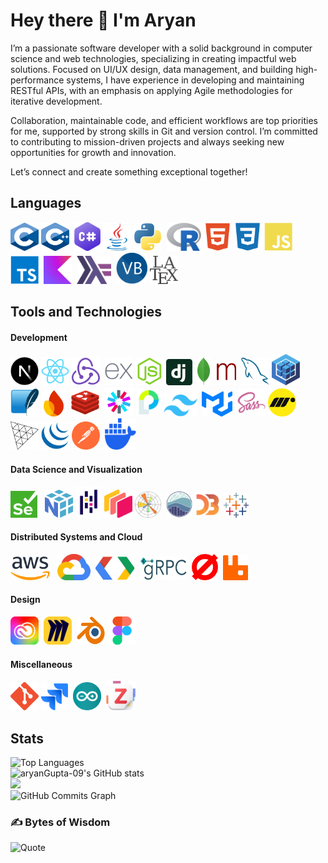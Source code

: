 Hey there 👋 I'm Aryan
============================

I’m a passionate software developer with a solid background in computer science and web technologies, specializing in creating impactful web solutions. Focused on UI/UX design, data management, and building high-performance systems, I have experience in developing and maintaining RESTful APIs, with an emphasis on applying Agile methodologies for iterative development.

Collaboration, maintainable code, and efficient workflows are top priorities for me, supported by strong skills in Git and version control. I’m committed to contributing to mission-driven projects and always seeking new opportunities for growth and innovation.

Let’s connect and create something exceptional together!

<!-- * 🖥️  See my [Portfolio](https://aryangupta09.netlify.app/) -->

## Languages

<p align="left">
  <a href="https://www.c-language.org/" target="_blank" rel="noreferrer"><img src="https://github.com/aryanGupta-09/GitHub-Profile-Icons/blob/main/Languages/C.svg" width="45" height="45" alt="C" title="C" /></a>
  <a href="https://isocpp.org/" target="_blank" rel="noreferrer"><img src="https://github.com/aryanGupta-09/GitHub-Profile-Icons/blob/main/Languages/CPP.svg" width="45" height="45" alt="C++" title="C++" /></a>&nbsp;
  <a href="https://learn.microsoft.com/en-us/dotnet/csharp/" target="_blank" rel="noreferrer"><img src="https://github.com/aryanGupta-09/GitHub-Profile-Icons/blob/main/Languages/CSharp.png" width="42" height="46" alt="C#" title="C#" /></a>
  <a href="https://www.oracle.com/java/" target="_blank" rel="noreferrer"><img src="https://github.com/aryanGupta-09/GitHub-Profile-Icons/blob/main/Languages/Java.svg" width="45" height="45" alt="Java" title="Java" /></a>
  <a href="https://www.python.org/" target="_blank" rel="noreferrer"><img src="https://github.com/aryanGupta-09/GitHub-Profile-Icons/blob/main/Languages/Python.svg" width="45" height="45" alt="Python" title="Python" /></a>&nbsp;
  <a href="https://www.r-project.org/" target="_blank" rel="noreferrer"><img src="https://github.com/aryanGupta-09/GitHub-Profile-Icons/blob/main/Languages/R.png" width="55" height="45" alt="R" title="R" /></a>
  <a href="https://html.spec.whatwg.org/multipage/" target="_blank" rel="noreferrer"><img src="https://github.com/aryanGupta-09/GitHub-Profile-Icons/blob/main/Languages/HTML.svg" width="45" height="45" alt="HTML" title="HTML" /></a>
  <a href="https://www.w3.org/Style/CSS/" target="_blank" rel="noreferrer"><img src="https://github.com/aryanGupta-09/GitHub-Profile-Icons/blob/main/Languages/CSS.svg" width="45" height="45" alt="CSS" title="CSS" /></a>
  <a href="https://ecma-international.org/publications-and-standards/standards/ecma-262/" target="_blank" rel="noreferrer"><img src="https://github.com/aryanGupta-09/GitHub-Profile-Icons/blob/main/Languages/JavaScript.svg" width="45" height="45" alt="JavaScript" title="JavaScript" /></a>&nbsp;
  <a href="https://www.typescriptlang.org/" target="_blank" rel="noreferrer"><img src="https://github.com/aryanGupta-09/GitHub-Profile-Icons/blob/main/Languages/TypeScript.svg" width="45" height="45" alt="TypeScript" title="TypeScript" /></a>&nbsp;
  <a href="https://kotlinlang.org/" target="_blank" rel="noreferrer"><img src="https://github.com/aryanGupta-09/GitHub-Profile-Icons/blob/main/Languages/Kotlin.svg" width="45" height="45" alt="Kotlin" title="Kotlin" /></a>&nbsp;
  <a href="https://www.haskell.org/" target="_blank" rel="noreferrer"><img src="https://github.com/aryanGupta-09/GitHub-Profile-Icons/blob/main/Languages/Haskell.png" width="55" height="45" alt="Haskell" title="Haskell" /></a>&nbsp;
  <a href="https://learn.microsoft.com/en-us/dotnet/visual-basic/" target="_blank" rel="noreferrer"><img src="https://github.com/aryanGupta-09/GitHub-Profile-Icons/blob/main/Languages/VisualBasic.png" width="50" height="50" alt="Visual Basic .NET" title="Visual Basic .NET" /></a>
  <a href="https://www.latex-project.org/" target="_blank" rel="noreferrer"><img src="https://github.com/aryanGupta-09/GitHub-Profile-Icons/blob/main/Languages/LaTeX.png" width="45" height="45" alt="LaTeX" title="LaTeX" /></a>
</p>

## Tools and Technologies

#### Development

<p align="left">
  <a href="https://nextjs.org/" target="_blank" rel="noreferrer" title="Next.js"><img src="https://github.com/aryanGupta-09/GitHub-Profile-Icons/blob/main/Web%20Development/Nextjs.png" width="45" height="45" alt="Next.js" /></a>
  <a href="https://reactjs.org/" target="_blank" rel="noreferrer" title="React"><img src="https://github.com/aryanGupta-09/GitHub-Profile-Icons/blob/main/Web%20Development/React.svg" width="45" height="45" alt="React" /></a>
  <a href="https://redux.js.org/" target="_blank" rel="noreferrer" title="Redux"><img src="https://github.com/aryanGupta-09/GitHub-Profile-Icons/blob/main/Web%20Development/Redux.svg" width="45" height="45" alt="Redux" /></a>&nbsp;
  <a href="https://expressjs.com/" target="_blank" rel="noreferrer" title="Express.js"><img src="https://github.com/aryanGupta-09/GitHub-Profile-Icons/blob/main/Web%20Development/Expressjs.svg" width="45" height="45" alt="Express.js" /></a>
  <a href="https://nodejs.org/en/" target="_blank" rel="noreferrer" title="Node.js"><img src="https://github.com/aryanGupta-09/GitHub-Profile-Icons/blob/main/Web%20Development/Nodejs.svg" width="45" height="45" alt="Node.js" /></a>
  <a href="https://www.djangoproject.com/" target="_blank" rel="noreferrer" title="Django"><img src="https://github.com/aryanGupta-09/GitHub-Profile-Icons/blob/main/Web%20Development/Django.svg" alt="Django" width="42" height="42"/></a>&nbsp;
  <a href="https://www.mongodb.com/" target="_blank" rel="noreferrer" title="MongoDB"><img src="https://github.com/aryanGupta-09/GitHub-Profile-Icons/blob/main/Web%20Development/MongoDB.png" width="20" height="45" alt="MongoDB" /></a>&nbsp;&nbsp;
  <a href="https://mongoosejs.com/" target="_blank" rel="noreferrer" title="Mongoose"><img src="https://github.com/aryanGupta-09/GitHub-Profile-Icons/blob/main/Web%20Development/Mongoose.png" width="31" height="36" alt="Mongoose" /></a>&nbsp;
  <a href="https://www.mysql.com/" target="_blank" rel="noreferrer" title="MySQL"><img src="https://github.com/aryanGupta-09/GitHub-Profile-Icons/blob/main/Web%20Development/MySQL.svg" width="45" height="45" alt="MySQL" /></a>
  <a href="https://sequelize.org/" target="_blank" rel="noreferrer" title="Sequelize"><img src="https://github.com/aryanGupta-09/GitHub-Profile-Icons/blob/main/Web%20Development/Sequelize.png" width="45" height="50" alt="Sequelize" /></a>&nbsp;
  <a href="https://www.sqlite.org/" target="_blank" rel="noreferrer" title="SQLite"><img src="https://github.com/aryanGupta-09/GitHub-Profile-Icons/blob/main/Web%20Development/SQLite.png" width="45" height="45" alt="SQLite" /></a>
<!--   <a href="https://knexjs.org/" target="_blank" rel="noreferrer" title="Knex.js"><img src="https://github.com/aryanGupta-09/GitHub-Profile-Icons/blob/main/Web%20Development/Knexjs.png" width="44" height="44" alt="Knex.js" /></a> -->
  <a href="https://firebase.google.com/" target="_blank" rel="noreferrer" title="Firebase"><img src="https://github.com/aryanGupta-09/GitHub-Profile-Icons/blob/main/Web%20Development/Firebase.png" width="40" height="42" alt="Firebase" /></a>&nbsp;
  <a href="https://redis.io" target="_blank" rel="noreferrer" title="Redis"><img src="https://github.com/aryanGupta-09/GitHub-Profile-Icons/blob/main/Web%20Development/Redis.svg" alt="Redis" width="45" height="45"/></a>&nbsp;
<!--   <a href="https://axios-http.com/" target="_blank" rel="noreferrer" title="Axios"><img src="https://github.com/aryanGupta-09/GitHub-Profile-Icons/blob/main/Web%20Development/Axios.png" alt="Axios" width="25" height="41"/></a> -->
  <a href="https://jwt.io/" target="_blank" rel="noreferrer" title="JWT"><img src="https://github.com/aryanGupta-09/GitHub-Profile-Icons/blob/main/Web%20Development/JWT.png" alt="JWT" width="47" height="47"/></a>
<!--   <a href="https://socket.io/" target="_blank" rel="noreferrer" title="Socket.io"><img src="https://github.com/aryanGupta-09/GitHub-Profile-Icons/blob/main/Web%20Development/Socket-io.png" width="45" height="45" alt="Socket.io" /></a> -->
  <a href="https://www.passportjs.org/" target="_blank" rel="noreferrer" title="Passport.js"><img src="https://github.com/aryanGupta-09/GitHub-Profile-Icons/blob/main/Web%20Development/Passportjs.png" width="40" height="45" alt="Passport.js" /></a><!--&nbsp;-->
<!--   <a href="https://nodemailer.com/" target="_blank" rel="noreferrer" title="Nodemailer"><img src="https://github.com/aryanGupta-09/GitHub-Profile-Icons/blob/main/Web%20Development/Nodemailer.png" width="70" height="40" alt="Nodemailer" /></a>&nbsp; -->
  <a href="https://tailwindcss.com/" target="_blank" rel="noreferrer" title="Tailwind CSS"><img src="https://github.com/aryanGupta-09/GitHub-Profile-Icons/blob/main/Web%20Development/Tailwind.png" width="54" height="35" alt="Tailwind CSS" /></a>&nbsp;
  <a href="https://mui.com/" target="_blank" rel="noreferrer" title="Material UI"><img src="https://github.com/aryanGupta-09/GitHub-Profile-Icons/blob/main/Web%20Development/MaterialUI.svg" width="49" height="40" alt="Material UI" /></a>&nbsp;
<!--   <a href="https://getbootstrap.com/" target="_blank" rel="noreferrer" title="Bootstrap"><img src="https://github.com/aryanGupta-09/GitHub-Profile-Icons/blob/main/Web%20Development/Bootstrap.svg" width="45" height="45" alt="Bootstrap" /></a> -->
  <a href="https://sass-lang.com/" target="_blank" rel="noreferrer" title="Sass"><img src="https://github.com/aryanGupta-09/GitHub-Profile-Icons/blob/main/Web%20Development/Sass.svg" width="45" height="45" alt="Sass" /></a>
  <a href="https://motion.dev/" target="_blank" rel="noreferrer" title="Motion"><img src="https://github.com/aryanGupta-09/GitHub-Profile-Icons/blob/main/Web%20Development/Motion.png" width="45" height="45" alt="Motion" /></a>
  <a href="https://threejs.org/" target="_blank" rel="noreferrer" title="Three.js"><img src="https://github.com/aryanGupta-09/GitHub-Profile-Icons/blob/main/Web%20Development/Threejs.png" width="45" height="45" alt="Three.js" /></a>
  <a href="https://jquery.com/" target="_blank" rel="noreferrer" title="jQuery"><img src="https://github.com/aryanGupta-09/GitHub-Profile-Icons/blob/main/Web%20Development/jQuery.svg" width="45" height="45" alt="jQuery" /></a>
<!--   <a href="https://jqueryui.com/" target="_blank" rel="noreferrer" title="jQuery UI"><img src="https://github.com/aryanGupta-09/GitHub-Profile-Icons/blob/main/Web%20Development/jQueryUI.svg" width="45" height="45" alt="jQuery UI" /></a> -->
  <a href="https://postman.com" target="_blank" rel="noreferrer" title="Postman"><img src="https://github.com/aryanGupta-09/GitHub-Profile-Icons/blob/main/Web%20Development/Postman.svg" alt="Postman" width="45" height="45"/></a>&nbsp;
<!--   <a href="https://gulpjs.com" target="_blank" rel="noreferrer" title="Gulp"><img src="https://github.com/aryanGupta-09/GitHub-Profile-Icons/blob/main/Web%20Development/Gulp.png" alt="Gulp" width="20" height="45"/></a> -->
  <a href="https://www.docker.com/" target="_blank" rel="noreferrer" title="Docker"><img src="https://github.com/aryanGupta-09/GitHub-Profile-Icons/blob/main/Web%20Development/Docker.svg" alt="Docker" width="50" height="50"/></a>
</p>

#### Data Science and Visualization

<p align="left">
  <a href="https://www.selenium.dev/" target="_blank" rel="noreferrer" title="Selenium"><img src="https://github.com/aryanGupta-09/GitHub-Profile-Icons/blob/main/Data%20Science%20and%20Visualization/Selenium.png" width="43" height="43" alt="Selenium" /></a>&nbsp;&nbsp;
  <a href="https://numpy.org/" target="_blank" rel="noreferrer" title="NumPy"><img src="https://github.com/aryanGupta-09/GitHub-Profile-Icons/blob/main/Data%20Science%20and%20Visualization/NumPy.svg" width="45" height="45" alt="NumPy" /></a>
  <a href="https://pandas.pydata.org/" target="_blank" rel="noreferrer" title="Pandas"><img src="https://github.com/aryanGupta-09/GitHub-Profile-Icons/blob/main/Data%20Science%20and%20Visualization/Pandas.png" width="42" height="50" alt="Pandas" /></a>
  <a href="https://www.dask.org/" target="_blank" rel="noreferrer" title="Dask"><img src="https://github.com/aryanGupta-09/GitHub-Profile-Icons/blob/main/Data%20Science%20and%20Visualization/Dask.svg" width="45" height="45" alt="Dask" /></a>
<!--   <a href="https://pola.rs/" target="_blank" rel="noreferrer" title="Polars"><img src="https://github.com/aryanGupta-09/GitHub-Profile-Icons/blob/main/Data%20Science%20and%20Visualization/Polars.png" width="65" height="35" alt="Polars" /></a> -->
<!--   <a href="https://modin.readthedocs.io/en/stable/" target="_blank" rel="noreferrer" title="Modin"><img src="https://github.com/aryanGupta-09/GitHub-Profile-Icons/blob/main/Data%20Science%20and%20Visualization/Modin.png" width="57" height="37" alt="Modin" /></a>&nbsp; -->
  <a href="https://matplotlib.org/" target="_blank" rel="noreferrer" title="Matplotlib"><img src="https://github.com/aryanGupta-09/GitHub-Profile-Icons/blob/main/Data%20Science%20and%20Visualization/Matplotlib.png" width="42" height="42" alt="Matplotlib" /></a>&nbsp;
  <a href="https://seaborn.pydata.org/" target="_blank" rel="noreferrer" title="Seaborn"><img src="https://github.com/aryanGupta-09/GitHub-Profile-Icons/blob/main/Data%20Science%20and%20Visualization/Seaborn.svg" width="42" height="42" alt="Seaborn" /></a>
  <a href="https://d3js.org/" target="_blank" rel="noreferrer" title="D3.js"><img src="https://github.com/aryanGupta-09/GitHub-Profile-Icons/blob/main/Data%20Science%20and%20Visualization/D3js.png" width="43" height="42" alt="D3.js" /></a>
  <a href="https://www.tableau.com/" target="_blank" rel="noreferrer" title="Tableau"><img src="https://github.com/aryanGupta-09/GitHub-Profile-Icons/blob/main/Data%20Science%20and%20Visualization/Tableau.png" width="40" height="40" alt="Tableau" /></a>
</p>

#### Distributed Systems and Cloud

<p align="left">
  <a href="https://aws.amazon.com/" target="_blank" rel="noreferrer" title="AWS"><img src="https://github.com/aryanGupta-09/GitHub-Profile-Icons/blob/main/Distributed%20Systems%20and%20Cloud/AWS.png" height="38" alt="AWS" /></a>&nbsp;&nbsp;
  <a href="https://cloud.google.com/" target="_blank" rel="noreferrer" title="Google Cloud"><img src="https://github.com/aryanGupta-09/GitHub-Profile-Icons/blob/main/Distributed%20Systems%20and%20Cloud/GoogleCloud.png" height="42" alt="Google Cloud" /></a>&nbsp;
  <a href="https://protobuf.dev/" target="_blank" rel="noreferrer" title="Protobuf"><img src="https://github.com/aryanGupta-09/GitHub-Profile-Icons/blob/main/Distributed%20Systems%20and%20Cloud/Protobuf.png" width="64" height="38" alt="Protobuf" /></a>&nbsp;
  <a href="https://grpc.io/" target="_blank" rel="noreferrer" title="gRPC"><img src="https://github.com/aryanGupta-09/GitHub-Profile-Icons/blob/main/Distributed%20Systems%20and%20Cloud/gRPC.png" width="75" height="38" alt="gRPC" /></a>&nbsp;
  <a href="https://zeromq.org/" target="_blank" rel="noreferrer" title="ZeroMQ"><img src="https://github.com/aryanGupta-09/GitHub-Profile-Icons/blob/main/Distributed%20Systems%20and%20Cloud/ZeroMQ.png" width="42" height="42" alt="ZeroMQ" /></a>&nbsp;
  <a href="https://www.rabbitmq.com/" target="_blank" rel="noreferrer" title="RabbitMQ"><img src="https://github.com/aryanGupta-09/GitHub-Profile-Icons/blob/main/Distributed%20Systems%20and%20Cloud/RabbitMQ.png" width="40" height="40" alt="RabbitMQ" /></a>
</p>

#### Design

<p align="left">
  <a href="https://www.adobe.com/in/creativecloud/all-apps.html" target="_blank" rel="noreferrer" title="Adobe Creative Cloud"><img src="https://github.com/aryanGupta-09/GitHub-Profile-Icons/blob/main/Design/AdobeCreativeCloud.png" width="45" height="45" alt="Adobe Creative Cloud" /></a>&nbsp;
  <a href="https://miro.com/" target="_blank" rel="noreferrer" title="Miro"><img src="https://github.com/aryanGupta-09/GitHub-Profile-Icons/blob/main/Design/Miro.png" width="45" height="45" alt="Miro" /></a>&nbsp;
<!--   <a href="https://www.lucidchart.com/pages/" target="_blank" rel="noreferrer" title="Lucidchart"><img src="https://github.com/aryanGupta-09/GitHub-Profile-Icons/blob/main/Design/LucidChart.png" alt="Lucidchart" width="45" height="45"/></a> -->
  <a href="https://www.blender.org/" target="_blank" rel="noreferrer" title="Blender"><img src="https://github.com/aryanGupta-09/GitHub-Profile-Icons/blob/main/Design/Blender.svg" alt="Blender" width="45" height="45"/></a>
<!--   <a href="https://www.autodesk.in/products/fusion-360/overview" target="_blank" rel="noreferrer" title="Fusion 360"><img src="https://github.com/aryanGupta-09/GitHub-Profile-Icons/blob/main/Design/Fusion360.webp" alt="Fusion 360" width="45" height="45"/></a> -->
  <a href="https://www.figma.com/" target="_blank" rel="noreferrer" title="Figma"><img src="https://github.com/aryanGupta-09/GitHub-Profile-Icons/blob/main/Design/Figma.svg" width="45" height="45" alt="Figma" /></a>
<!--   <a href="https://www.protopie.io/" target="_blank" rel="noreferrer" title="ProtoPie"><img src="https://github.com/aryanGupta-09/GitHub-Profile-Icons/blob/main/Design/ProtoPie.png" width="42" height="42" alt="ProtoPie" /></a> -->
</p>

#### Miscellaneous

<p align="left">
  <a href="https://git-scm.com/" target="_blank" rel="noreferrer" title="Git"><img src="https://github.com/aryanGupta-09/GitHub-Profile-Icons/blob/main/Other/Git.svg" width="45" height="45" alt="Git" /></a>
  <a href="https://www.atlassian.com/software/jira" target="_blank" rel="noreferrer" title="Jira"> <img src="https://github.com/aryanGupta-09/GitHub-Profile-Icons/blob/main/Other/Jira.png" alt="Jira" width="43" height="43"/></a>&nbsp;
<!--   <a href="https://kernel.org/" target="_blank" rel="noreferrer" title="Linux"><img src="https://github.com/aryanGupta-09/GitHub-Profile-Icons/blob/main/Other/Linux.svg" alt="Linux" width="45" height="45"/></a> -->
  <a href="https://www.arduino.cc/" target="_blank" rel="noreferrer" title="Arduino"> <img src="https://github.com/aryanGupta-09/GitHub-Profile-Icons/blob/main/Other/Arduino.svg" alt="Arduino" width="45" height="45"/></a>&nbsp;
  <a href="https://www.zotero.org/" target="_blank" rel="noreferrer" title="Zotero"> <img src="https://github.com/aryanGupta-09/GitHub-Profile-Icons/blob/main/Other/Zotero.png" alt="Zotero" width="47" height="47"/></a>
</p>

<!--
## Socials

<p align="left">
  <a href="https://www.linkedin.com/in/aryangupta09" target="_blank" rel="noreferrer"><img src="https://github.com/aryanGupta-09/GitHub-Profile-Icons/blob/main/Socials/LinkedIn.svg" width="32" height="32" /></a>&nbsp;&nbsp;
  <a href="https://codeforces.com/profile/DevilCoder_09" target="_blank" rel="noreferrer"><img src="https://github.com/aryanGupta-09/GitHub-Profile-Icons/blob/main/Socials/Codeforces.jpeg" width="32" height="32" /></a>
  <a href="https://leetcode.com/DevilCoder_09/" target="_blank" rel="noreferrer"><img src="https://github.com/aryanGupta-09/GitHub-Profile-Icons/blob/main/Socials/LeetCode.png" width="32" height="32" /></a>
  <a href="https://www.codechef.com/users/devilcoder_09" target="_blank" rel="noreferrer"><img src="https://github.com/aryanGupta-09/GitHub-Profile-Icons/blob/main/Socials/CodeChef.jpg" width="32" height="32" /></a>
</p>
-->

## Stats

<picture>
  <img src="https://github-readme-stats-aryangupta-09s-projects.vercel.app/api/top-langs/?username=aryanGupta-09&size_weight=0.5&count_weight=0.5&exclude_repo=github-readme-stats,cf-stats,Haskell-MOOC-Solutions,MatrixCalculator&langs_count=20&title_color=ffffff&text_color=ffffff&icon_color=6456f1&bg_color=1c1917&hide_border=true&locale=en&custom_title=Top%20%Languages&layout=donut" alt="Top Languages" />
</picture>
<!--
&nbsp;&nbsp;
<a href="https://codeforces.com/profile/DevilCoder_09"><img src="https://raw.githubusercontent.com/aryanGupta-09/cf-stats/main/output/light_card.svg#gh-dark-mode-only" alt="aryanGupta-09's Codeforces stats" /></a>
-->
<br/>

<picture>
  <img src="https://github-readme-stats-aryangupta-09s-projects.vercel.app/api?username=aryanGupta-09&show_icons=true&count_private=true&hide=issues&show=reviews&title_color=6456f1&text_color=ffffff&icon_color=6456f1&bg_color=1c1917&hide_border=true" alt="aryanGupta-09's GitHub stats" />
</picture>
<br/>

<picture>
  <img src="https://streak-stats.demolab.com/?user=aryanGupta-09&stroke=ffffff&background=1c1917&ring=6366f1&fire=6366f1&currStreakNum=ffffff&currStreakLabel=6366f1&sideNums=ffffff&sideLabels=ffffff&dates=ffffff&hide_border=true" />
</picture>
<br/>

<picture>
  <img src="https://github-readme-activity-graph.vercel.app/graph?username=aryanGupta-09&bg_color=1c1917&color=ffffff&line=6456f1&point=ffffff&area_color=1c1917&area=true&hide_border=true&custom_title=GitHub%20Commits%20Graph" alt="GitHub Commits Graph" />
</picture>

### ✍️ Bytes of Wisdom
<picture>
  <img alt="Quote" src="https://quotes-github-readme.vercel.app/api?type=horizontal&theme=tokyonight">
</picture>
